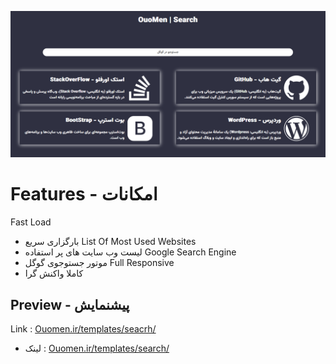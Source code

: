 ![اسکرین شات - ScreenShot](https://raw.githubusercontent.com/MOBiNoUo/Search-Page/main/screenshot/SCREENSHOT.png)

# Features - امکانات

Fast Load
- بارگزاری سریع
List Of Most Used Websites
- لیست وب سایت های پر استفاده
Google Search Engine
- موتور جستوجوی گوگل
Full Responsive
- کاملا واکنش گرا

## Preview - پیشنمایش

Link : [Ouomen.ir/templates/seacrh/](https://ouomen.ir/templates/search/)
- لینک : [Ouomen.ir/templates/search/](https://ouomen.ir/templates/sa-mp-search/)

